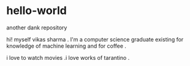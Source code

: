 # hello-world
another dank repository


hi! myself vikas sharma . I'm a computer science graduate existing for knowledge of machine learning and for coffee .

i love to watch movies .i love works of tarantino .  
